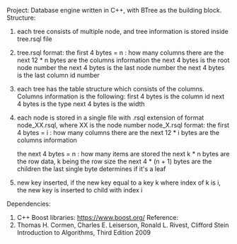 Project: Database engine written in C++, with BTree as the building block. 
Structure:
1. each tree consists of multiple node, and tree information is stored inside tree.rsql file
2. tree.rsql format:
    the first 4 bytes = n : how many columns there are
    the next 12 * n bytes are the columns information
    the next 4 bytes is the root node number
    the next 4 bytes is the last node number
    the next 4 bytes is the last column id number
3. each tree has the table structure which consists of the columns. Columns information is the following:
    first 4 bytes is the column id
    next 4 bytes is the type
    next 4 bytes is the width
4. each node is stored in a single file with .rsql extension of format node_XX.rsql, where XX is the node number
    node_X.rsql format:
    the first 4 bytes = i : how many columns there are
    the next 12 * i bytes are the columns information
    
    the next 4 bytes = n : how many items are stored
    the next k * n bytes are the row data, k being the row size
    the next 4 * (n + 1) bytes are the children
    the last single byte determines if it's a leaf
5. new key inserted, if the new key equal to a key k where index of k is i, the new key is inserted to child with index i

Dependencies:
1. C++ Boost libraries: https://www.boost.org/
Reference: 
1. Thomas H. Cormen, Charles E. Leiserson, Ronald L. Rivest, Clifford Stein Introduction to Algorithms, Third Edition 2009